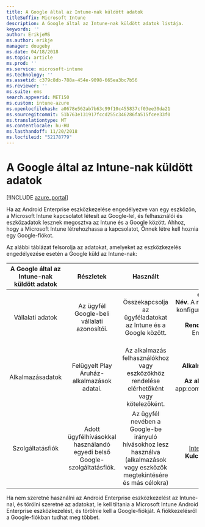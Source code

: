 ```yaml
---
title: A Google által az Intune-nak küldött adatok
titleSuffix: Microsoft Intune
description: A Google által az Intune-nak küldött adatok listája.
keywords: ''
author: ErikjeMS
ms.author: erikje
manager: dougeby
ms.date: 04/18/2018
ms.topic: article
ms.prod: ''
ms.service: microsoft-intune
ms.technology: ''
ms.assetid: c379c8db-788a-454e-9098-665ea3bc7b56
ms.reviewer: ''
ms.suite: ems
search.appverid: MET150
ms.custom: intune-azure
ms.openlocfilehash: a0678e562ab7b63c99f10c455837cf03ee30da21
ms.sourcegitcommit: 51b763e131917fccd255c346286fa515fcee33f0
ms.translationtype: MT
ms.contentlocale: hu-HU
ms.lasthandoff: 11/20/2018
ms.locfileid: "52178779"
---
```

# <a name="data-google-sends-to-intune"></a>A Google által az Intune-nak küldött adatok

[!INCLUDE [azure_portal](./includes/azure_portal.md)]

Ha az Android Enterprise eszközkezelése engedélyezve van egy eszközön, a Microsoft Intune kapcsolatot létesít az Google-lel, és felhasználói és eszközadatok lesznek megosztva az Intune és a Google között. Ahhoz, hogy a Microsoft Intune létrehozhassa a kapcsolatot, Önnek létre kell hoznia egy Google-fiókot.

Az alábbi táblázat felsorolja az adatokat, amelyeket az eszközkezelés engedélyezése esetén a Google küld az Intune-nak:


| A Google által az Intune-nak küldött adatok | Részletek | Használt | Példa |
|:---:|:---:|:---:|:---:|
| Vállalati adatok | Az ügyfél Google-beli vállalati azonosítói. | Összekapcsolja az ügyféladatokat az Intune és a Google között. | **enterpriseId** példa: LC04eik8a6.<br>**Név**. A rendszergazdának az Android Enterprise konfigurálásakor megadott neve. Példa: Kovács János.<br>**Rendszergazda e-mail címe**. Az Android Enterprise konfigurálásakor használt YourAdmin@gmail.com. |
| Alkalmazásadatok | Felügyelt Play Áruház-alkalmazások adatai. | Az alkalmazás felhasználókhoz vagy eszközökhöz rendelése elérhetőként vagy kötelezőként. | **Alkalmazásnév** példa: Contoso Warehouse Inventory Application.<br>**Az alkalmazás egyedi azonosítója** példa: app:com.Contoso.Warehouse.InventoryTracking |
| Szolgáltatásfiók | Adott ügyfélhívásokkal használandó egyedi belső Google-szolgáltatásfiók. | Az ügyfél nevében a Google-be irányuló hívásokhoz lesz használva (alkalmazások vagy eszközök megtekintésére és más célokra) | **Név** példa: InternalAccount@InternalService.com.<br>**Kulcsok** példa: ServiceAccountPassword |


Ha nem szeretné használni az Android Enterprise eszközkezelést az Intune-nal, és törölni szeretné az adatokat, le kell tiltania a Microsoft Intune Android Enterprise eszközkezelést, és törölnie kell a Google-fiókját. A fiókkezelésről a Google-fiókban tudhat meg többet.



